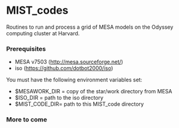 # MIST_codes
Routines to run and process a grid of MESA models on the Odyssey computing cluster at Harvard.

### Prerequisites
* MESA v7503 (http://mesa.sourceforge.net/)
* iso (https://github.com/dotbot2000/iso)

You must have the following environment variables set:
* $MESAWORK_DIR = copy of the star/work directory from MESA
* $ISO_DIR = path to the iso directory
* $MIST_CODE_DIR= path to this MIST_code directory
	
### More to come
